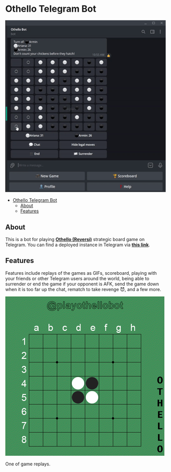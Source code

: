 
# Othello Telegram Bot

![Sample Game](/doc/sample-game.gif "Sample Game")

- [Othello Telegram Bot](#othello-telegram-bot)
  - [About](#about)
  - [Features](#features)

## About
This is a bot for playing **[Othello (Reversi)](https://en.wikipedia.org/wiki/Reversi)** strategic board game on Telegram. You can find a deployed instance in Telegram via **[this link](https://t.me/playothellobot)**.

## Features
Features include replays of the games as GIFs, scoreboard, playing with your friends or other Telegram users around the world, being able to surrender or end the game if your opponent is AFK, send the game down when it is too far up the chat, rematch to take revenge 😈, and a few more.


![Replay](/doc/replay.gif "Replay")

One of game replays.

